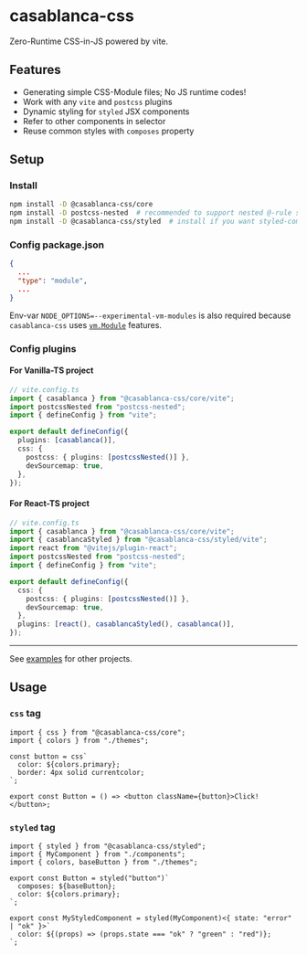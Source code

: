# casablanca-css

Zero-Runtime CSS-in-JS powered by vite.

## Features

- Generating simple CSS-Module files; No JS runtime codes!
- Work with any `vite` and `postcss` plugins
- Dynamic styling for `styled` JSX components
- Refer to other components in selector
- Reuse common styles with `composes` property

## Setup

### Install

```sh
npm install -D @casablanca-css/core
npm install -D postcss-nested  # recommended to support nested @-rule syntax
npm install -D @casablanca-css/styled  # install if you want styled-components-like API
```

### Config package.json

```json
{
  ...
  "type": "module",
  ...
}
```

Env-var `NODE_OPTIONS=--experimental-vm-modules` is also required because `casablanca-css` uses [`vm.Module`](https://nodejs.org/api/vm.html#class-vmmodule) features.

### Config plugins

#### For Vanilla-TS project

```ts
// vite.config.ts
import { casablanca } from "@casablanca-css/core/vite";
import postcssNested from "postcss-nested";
import { defineConfig } from "vite";

export default defineConfig({
  plugins: [casablanca()],
  css: {
    postcss: { plugins: [postcssNested()] },
    devSourcemap: true,
  },
});
```

#### For React-TS project

```ts
// vite.config.ts
import { casablanca } from "@casablanca-css/core/vite";
import { casablancaStyled } from "@casablanca-css/styled/vite";
import react from "@vitejs/plugin-react";
import postcssNested from "postcss-nested";
import { defineConfig } from "vite";

export default defineConfig({
  css: {
    postcss: { plugins: [postcssNested()] },
    devSourcemap: true,
  },
  plugins: [react(), casablancaStyled(), casablanca()],
});
```

---

See [examples](/examples/) for other projects.

## Usage

### `css` tag

```tsx
import { css } from "@casablanca-css/core";
import { colors } from "./themes";

const button = css`
  color: ${colors.primary};
  border: 4px solid currentcolor;
`;

export const Button = () => <button className={button}>Click!</button>;
```

### `styled` tag

```tsx
import { styled } from "@casablanca-css/styled";
import { MyComponent } from "./components";
import { colors, baseButton } from "./themes";

export const Button = styled("button")`
  composes: ${baseButton};
  color: ${colors.primary};
`;

export const MyStyledComponent = styled(MyComponent)<{ state: "error" | "ok" }>`
  color: ${(props) => (props.state === "ok" ? "green" : "red")};
`;
```
